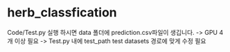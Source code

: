 # herb_classfication
Code/Test.py 실행 하시면 data 폴더에 prediction.csv파일이 생깁니다.
-> GPU 4개 이상 필요
-> Test.py 내에 test_path test datasets 경로에 맞게 수정 필요
